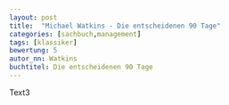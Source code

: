 ```yaml
---
layout: post
title:  "Michael Watkins - Die entscheidenen 90 Tage"
categories: [sachbuch,management]
tags: [klassiker]
bewertung: 5
autor_nn: Watkins
buchtitel: Die entscheidenen 90 Tage
---
```


Text3
